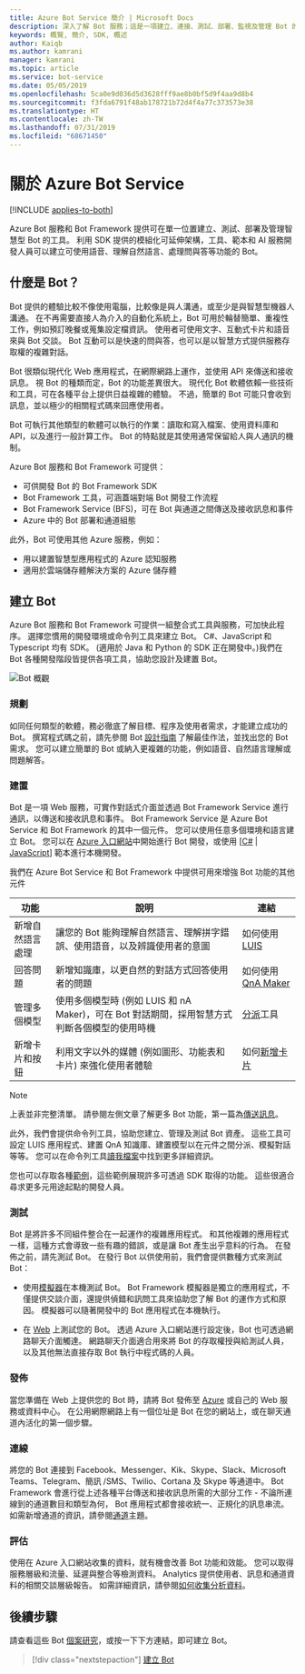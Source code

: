 ```yaml
---
title: Azure Bot Service 簡介 | Microsoft Docs
description: 深入了解 Bot 服務；這是一項建立、連接、測試、部署、監視及管理 Bot 的服務。
keywords: 概覽, 簡介, SDK, 概述
author: Kaiqb
ms.author: kamrani
manager: kamrani
ms.topic: article
ms.service: bot-service
ms.date: 05/05/2019
ms.openlocfilehash: 5ca0e9d036d5d3628fff9ae8b0bf5d9f4aa9d8b4
ms.sourcegitcommit: f3fda6791f48ab178721b72d4f4a77c373573e38
ms.translationtype: HT
ms.contentlocale: zh-TW
ms.lasthandoff: 07/31/2019
ms.locfileid: "68671450"
---
```

# <a name="about-azure-bot-service"></a>關於 Azure Bot Service

[!INCLUDE [applies-to-both](includes/applies-to-both.md)]

Azure Bot 服務和 Bot Framework 提供可在單一位置建立、測試、部署及管理智慧型 Bot 的工具。 利用 SDK 提供的模組化可延伸架構，工具、範本和 AI 服務開發人員可以建立可使用語音、理解自然語言、處理問與答等功能的 Bot。

## <a name="what-is-a-bot"></a>什麼是 Bot？
Bot 提供的體驗比較不像使用電腦，比較像是與人溝通，或至少是與智慧型機器人溝通。 在不再需要直接人為介入的自動化系統上，Bot 可用於輪替簡單、重複性工作，例如預訂晚餐或蒐集設定檔資訊。 使用者可使用文字、互動式卡片和語音來與 Bot 交談。 Bot 互動可以是快速的問與答，也可以是以智慧方式提供服務存取權的複雜對話。

Bot 很類似現代化 Web 應用程式，在網際網路上運作，並使用 API 來傳送和接收訊息。 視 Bot 的種類而定，Bot 的功能差異很大。 現代化 Bot 軟體依賴一些技術和工具，可在各種平台上提供日益複雜的體驗。 不過，簡單的 Bot 可能只會收到訊息，並以極少的相關程式碼來回應使用者。 

Bot 可執行其他類型的軟體可以執行的作業：讀取和寫入檔案、使用資料庫和 API，以及進行一般計算工作。 Bot 的特點就是其使用通常保留給人與人通訊的機制。 

Azure Bot 服務和 Bot Framework 可提供：
- 可供開發 Bot 的 Bot Framework SDK
- Bot Framework 工具，可涵蓋端對端 Bot 開發工作流程
- Bot Framework Service (BFS)，可在 Bot 與通道之間傳送及接收訊息和事件
- Azure 中的 Bot 部署和通道組態

此外，Bot 可使用其他 Azure 服務，例如：
- 用以建置智慧型應用程式的 Azure 認知服務 
- 適用於雲端儲存體解決方案的 Azure 儲存體

## <a name="building-a-bot"></a>建立 Bot 

Azure Bot 服務和 Bot Framework 可提供一組整合式工具與服務，可加快此程序。 選擇您慣用的開發環境或命令列工具來建立 Bot。 C#、JavaScript 和 Typescript 均有 SDK。 (適用於 Java 和 Python 的 SDK 正在開發中。)我們在 Bot 各種開發階段皆提供各項工具，協助您設計及建置 Bot。

![Bot 概觀](media/bot-service-overview.png) 

### <a name="plan"></a>規劃
如同任何類型的軟體，務必徹底了解目標、程序及使用者需求，才能建立成功的 Bot。 撰寫程式碼之前，請先參閱 Bot [設計指南](bot-service-design-principles.md) 了解最佳作法，並找出您的 Bot 需求。 您可以建立簡單的 Bot 或納入更複雜的功能，例如語音、自然語言理解或問題解答。

### <a name="build"></a>建置
Bot 是一項 Web 服務，可實作對話式介面並透過 Bot Framework Service 進行通訊，以傳送和接收訊息和事件。 Bot Framework Service 是 Azure Bot Service 和 Bot Framework 的其中一個元件。 您可以使用任意多個環境和語言建立 Bot。 您可以在 [Azure 入口網站](bot-service-quickstart.md)中開始進行 Bot 開發，或使用 [[C#](dotnet/bot-builder-dotnet-sdk-quickstart.md) | [JavaScript](javascript/bot-builder-javascript-quickstart.md)] 範本進行本機開發。

我們在 Azure Bot Service 和 Bot Framework 中提供可用來增強 Bot 功能的其他元件

| 功能 | 說明 | 連結 |
| --- | --- | --- |
| 新增自然語言處理 | 讓您的 Bot 能夠理解自然語言、理解拼字錯誤、使用語音，以及辨識使用者的意圖 | 如何使用 [LUIS](~/v4sdk/bot-builder-howto-v4-luis.md) 
| 回答問題 | 新增知識庫，以更自然的對話方式回答使用者的問題 | 如何使用 [QnA Maker](~/v4sdk/bot-builder-howto-qna.md) 
| 管理多個模型 | 使用多個模型時 (例如 LUIS 和 nA Maker)，可在 Bot 對話期間，採用智慧方式判斷各個模型的使用時機 | [分派](~/v4sdk/bot-builder-tutorial-dispatch.md)工具|
| 新增卡片和按鈕 | 利用文字以外的媒體 (例如圖形、功能表和卡片) 來強化使用者體驗 | 如何[新增卡片](v4sdk/bot-builder-howto-add-media-attachments.md) |

> [!NOTE]
> 上表並非完整清單。 請參閱左側文章了解更多 Bot 功能，第一篇為[傳送訊息](~/v4sdk/bot-builder-howto-send-messages.md)。

此外，我們會提供命令列工具，協助您建立、管理及測試 Bot 資產。 這些工具可設定 LUIS 應用程式、建置 QnA 知識庫、建置模型以在元件之間分派、模擬對話等等。 您可以在命令列工具[讀我檔案](https://aka.ms/botbuilder-tools-readme)中找到更多詳細資訊。

您也可以存取各種[範例](https://github.com/microsoft/botbuilder-samples)，這些範例展現許多可透過 SDK 取得的功能。 這些很適合尋求更多元用途起點的開發人員。

### <a name="test"></a>測試 
Bot 是將許多不同組件整合在一起運作的複雜應用程式。 和其他複雜的應用程式一樣，這種方式會導致一些有趣的錯誤，或是讓 Bot 產生出乎意料的行為。 在發佈之前，請先測試 Bot。 在發行 Bot 以供使用前，我們會提供數種方式來測試 Bot：

- 使用[模擬器](bot-service-debug-emulator.md)在本機測試 Bot。 Bot Framework 模擬器是獨立的應用程式，不僅提供交談介面，還提供偵錯和訊問工具來協助您了解 Bot 的運作方式和原因。  模擬器可以隨著開發中的 Bot 應用程式在本機執行。 
 
- 在 [Web](bot-service-manage-test-webchat.md) 上測試您的 Bot。 透過 Azure 入口網站進行設定後，Bot 也可透過網路聊天介面觸達。 網路聊天介面適合用來將 Bot 的存取權授與給測試人員，以及其他無法直接存取 Bot 執行中程式碼的人員。

### <a name="publish"></a>發佈 
當您準備在 Web 上提供您的 Bot 時，請將 Bot 發佈至 [Azure](bot-builder-howto-deploy-azure.md) 或自己的 Web 服務或資料中心。 在公用網際網路上有一個位址是 Bot 在您的網站上，或在聊天通道內活化的第一個步驟。

### <a name="connect"></a>連線          
將您的 Bot 連接到 Facebook、Messenger、Kik、Skype、Slack、Microsoft Teams、Telegram、簡訊 /SMS、Twilio、Cortana 及 Skype 等通道中。 Bot Framework 會進行從上述各種平台傳送和接收訊息所需的大部分工作 - 不論所連線到的通道數目和類型為何， Bot 應用程式都會接收統一、正規化的訊息串流。 如需新增通道的資訊，請參閱[通道](bot-service-manage-channels.md)主題。

### <a name="evaluate"></a>評估 
使用在 Azure 入口網站收集的資料，就有機會改善 Bot 功能和效能。 您可以取得服務層級和流量、延遲與整合等檢測資料。 Analytics 提供使用者、訊息和通道資料的相關交談層級報告。 如需詳細資訊，請參閱[如何收集分析資料](bot-service-manage-analytics.md)。


## <a name="next-steps"></a>後續步驟
請查看這些 Bot [個案研究](https://azure.microsoft.com/services/bot-service/)，或按一下下方連結，即可建立 Bot。
> [!div class="nextstepaction"]
> [建立 Bot](bot-service-quickstart.md)
